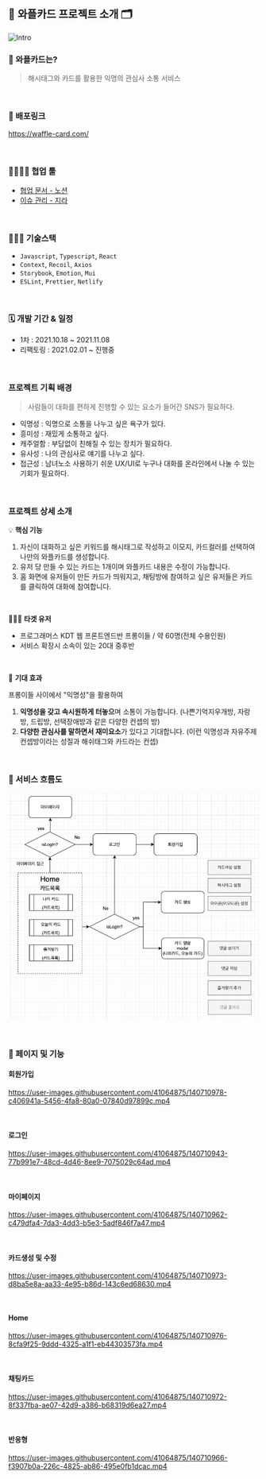 ## 🧇 와플카드 프로젝트 소개 🗂

<img width="970" alt="Intro" src="https://user-images.githubusercontent.com/41064875/140715141-f00bb057-5f1d-41cb-9ef2-4edcb4f49e36.png">

<br />

### 🧇 와플카드는?

>  해시태그와 카드를 활용한 익명의 관심사 소통 서비스

<br />

### 🚀 배포링크

https://waffle-card.com/

<br />

### 👨‍👩‍👧‍👧 협업 툴
- [협업 문서 - 노션](https://www.notion.so/1-89d2f90de1f244fda71d7b8bcb1fe119)
- [이슈 관리 - 지라](https://wafflecard.atlassian.net/jira/software/projects/WC/boards/2)

<br />



### 🧑🏻‍💻 기술스택

- `Javascript`, `Typescript`, `React`
- `Context`, `Recoil`,  `Axios`
- `Storybook`, `Emotion`, `Mui`
- `ESLint`, `Prettier`, `Netlify`

<br />



### 🗓 개발 기간 & 일정

- 1차 : 2021.10.18 ~ 2021.11.08
- 리팩토링 : 2021.02.01 ~ 진행중

<br />



### 프로젝트 기획 배경

> 사람들이 대화를 편하게 진행할 수 있는 요소가 들어간 SNS가 필요하다.

- 익명성 : 익명으로 소통을 나누고 싶은 욕구가 있다.
- 흥미성 : 재밌게 소통하고 싶다.
- 캐주얼함 : 부담없이 친해질 수 있는 장치가 필요하다.
- 유사성 : 나의 관심사로 얘기를 나누고 싶다.
- 접근성 : 남녀노소 사용하기 쉬운 UX/UI로 누구나 대화를 온라인에서 나눌 수 있는 기회가 필요하다.

<br />

### 프로젝트 상세 소개

💡 **핵심 기능**

1. 자신이 대화하고 싶은 키워드를 해시태그로 작성하고 이모지, 카드컬러를 선택하여 나만의 와플카드를 생성합니다.
2. 유저 당 만들 수 있는 카드는 1개이며 와플카드 내용은 수정이 가능합니다.
3. 홈 화면에 유저들이 만든 카드가 띄워지고, 채팅방에 참여하고 싶은 유저들은 카드를 클릭하여 대화에 참여합니다.

<br />

🙋🏻‍♂️ **타겟 유저**

- 프로그래머스 KDT 웹 프론트엔드반 프롱이들 / 약 60명(전체 수용인원)
- 서비스 확장시 소속이 있는 20대 중후반

<br />



📍 **기대 효과**

프롱이들 사이에서 "익명성"을 활용하여

1. **익명성을 갖고 속시원하게 터놓으**며 소통이 가능합니다. (나쁜기억지우개방, 자랑방, 드립방, 선택장애방과 같은 다양한 컨셉의 방)
2. **다양한 관심사를 말하면서 재미요소**가 있다고 기대합니다. (이런 익명성과 자유주제 컨셉방이라는 성질과 해쉬태그와 카드라는 컨셉)



<br />

### 📝 서비스 흐름도

![서비스흐름도](./assets/flowChart.png)



<br />

### 🎨 페이지 및 기능

#### 회원가입

https://user-images.githubusercontent.com/41064875/140710978-c406941a-5456-4fa8-80a0-07840d97899c.mp4

<br />

#### 로그인

https://user-images.githubusercontent.com/41064875/140710943-77b991e7-48cd-4d46-8ee9-7075029c64ad.mp4

<br />

#### 마이페이지

https://user-images.githubusercontent.com/41064875/140710962-c479dfa4-7da3-4dd3-b5e3-5adf846f7a47.mp4

<br />

#### 카드생성 및 수정

https://user-images.githubusercontent.com/41064875/140710973-d8ba5e8a-aa33-4e95-b86d-143c6ed68630.mp4

<br />

#### Home

https://user-images.githubusercontent.com/41064875/140710976-8cfa9f25-9ddd-4325-a1f1-eb44303573fa.mp4

<br />

#### 채팅카드

https://user-images.githubusercontent.com/41064875/140710972-8f337fba-ae07-42d9-a386-b68319d6ea27.mp4

<br />

#### 반응형

https://user-images.githubusercontent.com/41064875/140710966-f3907b0a-226c-4825-ab86-495e0fb1dcac.mp4
